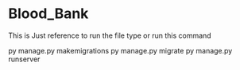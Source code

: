 # Blood_Bank
This is Just reference 
 to run the file type or run this command 
 
py manage.py makemigrations
py manage.py migrate
py manage.py runserver

